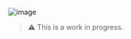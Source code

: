 ![image](https://github.com/user-attachments/assets/12bbde68-cf4e-45db-a189-7aff70ecb492)

> ⚠️ This is a work in progress.
